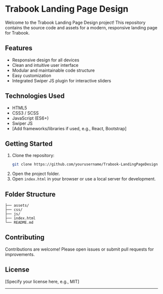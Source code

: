 # Trabook Landing Page Design

Welcome to the Trabook Landing Page Design project! This repository contains the source code and assets for a modern, responsive landing page for Trabook.

## Features

- Responsive design for all devices
- Clean and intuitive user interface
- Modular and maintainable code structure
- Easy customization
- Integrated Swiper JS plugin for interactive sliders

## Technologies Used

- HTML5
- CSS3 / SCSS
- JavaScript (ES6+)
- Swiper JS
- [Add frameworks/libraries if used, e.g., React, Bootstrap]

## Getting Started

1. Clone the repository:
    ```bash
    git clone https://github.com/yourusername/Trabook-LandingPageDesign.git
    ```
2. Open the project folder.
3. Open `index.html` in your browser or use a local server for development.

## Folder Structure

```
├── assets/
├── css/
├── js/
├── index.html
└── README.md
```

## Contributing

Contributions are welcome! Please open issues or submit pull requests for improvements.

## License

[Specify your license here, e.g., MIT]

---